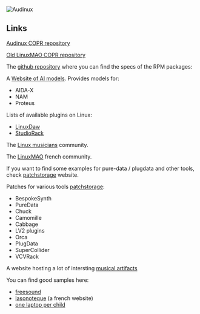 ![Audinux](../images/AudinuxBanner.png)

## Links

[Audinux COPR repository](https://copr.fedorainfracloud.org/coprs/ycollet/audinux/)

[Old LinuxMAO COPR repository](https://copr.fedorainfracloud.org/coprs/ycollet/linuxmao/)

The [github repository](https://github.com/audinux/fedora-spec) where you can find the specs of the RPM packages:

A [Website of AI models](https://tonehunt.org). Provides models for:
- AIDA-X
- NAM
- Proteus

Lists of available plugins on Linux:
- [LinuxDaw](https://linuxdaw.org)
- [StudioRack](https://studiorack.github.io/studiorack-site)

The [Linux musicians](https://linuxmusicians.com) community.

The [LinuxMAO](https://linuxmao.org/Accueil) french community.

If you want to find some examples for pure-data / plugdata and other tools, check [patchstorage](https://patchstorage.com/) website.

Patches for various tools [patchstorage](https://patchstorage.com/):
- BespokeSynth
- PureData
- Chuck
- Camomille
- Cabbage
- LV2 plugins
- Orca
- PlugData
- SuperCollider
- VCVRack

A website hosting a lot of intersting [musical artifacts](https://musical-artifacts.com)

You can find good samples here:
- [freesound](https://lasonotheque.org/)
- [lasonoteque](https://lasonotheque.org/) (a french website)
- [one laptop per child](https://wiki.laptop.org/go/Free_sound_samples)
